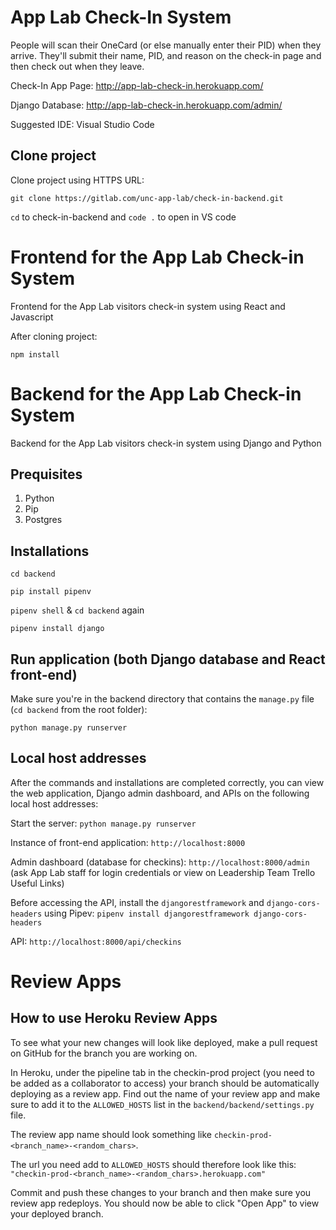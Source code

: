 # App Lab Check-In System

People will scan their OneCard (or else manually enter their PID) when they arrive. 
They'll submit their name, PID, and reason on the check-in page and then check out when they leave. 

Check-In App Page: http://app-lab-check-in.herokuapp.com/

Django Database: http://app-lab-check-in.herokuapp.com/admin/

Suggested IDE: Visual Studio Code

## Clone project
Clone project using HTTPS URL:

`git clone https://gitlab.com/unc-app-lab/check-in-backend.git`

`cd` to check-in-backend and `code .` to open in VS code

# Frontend for the App Lab Check-in System 

Frontend for the App Lab visitors check-in system using React and Javascript

After cloning project:

`npm install`

# Backend for the App Lab Check-in System 

Backend for the App Lab visitors check-in system using Django and Python

## Prequisites
1. Python
2. Pip
3. Postgres

## Installations

`cd backend`

`pip install pipenv`

`pipenv shell` & `cd backend` again

`pipenv install django`

## Run application (both Django database and React front-end)

Make sure you're in the backend directory that contains the `manage.py` file (`cd backend` from the root folder):

`python manage.py runserver`

## Local host addresses

After the commands and installations are completed correctly, you can view the web application, Django admin dashboard, and APIs on the following local host addresses:

Start the server: `python manage.py runserver`

Instance of front-end application: `http://localhost:8000`

Admin dashboard (database for checkins): `http://localhost:8000/admin` (ask App Lab staff for login credentials or view on Leadership Team Trello Useful Links)

Before accessing the API, install the `djangorestframework` and `django-cors-headers` using Pipev:
`pipenv install djangorestframework django-cors-headers`

API: `http://localhost:8000/api/checkins`

# Review Apps

 ## How to use Heroku Review Apps

 To see what your new changes will look like deployed, make a pull request on GitHub for the branch you are working on.

 In Heroku, under the pipeline tab in the checkin-prod project (you need to be added as a collaborator to access) your branch should be automatically deploying as a review app. Find out the name of your review app and make sure to add it to the `ALLOWED_HOSTS` list in the `backend/backend/settings.py` file.

 The review app name should look something like `checkin-prod-<branch_name>-<random_chars>`. 

 The url you need add to `ALLOWED_HOSTS` should therefore look like this: `"checkin-prod-<branch_name>-<random_chars>.herokuapp.com"`

 Commit and push these changes to your branch and then make sure you review app redeploys. You should now be able to click "Open App" to view your deployed branch.
